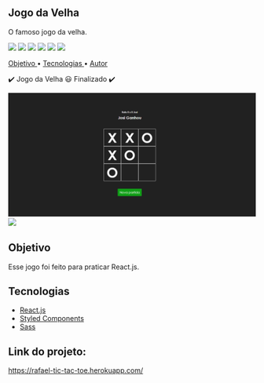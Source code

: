 <h2>    
    Jogo da Velha
</h2>
<p>
    O famoso jogo da velha.
</p>

<div>
    <img src="https://img.shields.io/static/v1?label=licenca&message=MIT&color=A3A3A3&style=flat">
    <img src="https://img.shields.io/static/v1?label=npm&message=6.14.5&color=A3A3A3&style=flat">
    <img src="https://img.shields.io/static/v1?label=yarn&message=1.22.4&color=A3A3A3&style=flat">
    <img src="https://img.shields.io/static/v1?label=react&message=17.0.1&color=A3A3A3&style=flat">
    <img src="https://img.shields.io/static/v1?label=next&message=10.0.3&color=A3A3A3&style=flat">
    <img src="https://img.shields.io/static/v1?label=sass&message=5.0.0&color=A3A3A3&style=flat">
</div>

<p>
    <a href="#objective">
        Objetivo
    </a> •
    <a href="#technologies">
        Tecnologias
    </a> • 
    <a href="#author">
        Autor
    </a>
</p>

<p> 
	✔️ Jogo da Velha 😃 Finalizado ✔️
</p>

<div>
    <img src="./github/tic-tac-toe-img.png">
    <img src="./github/tic-tac-toe-gif.gif">    
</div>

<h2 id='objective'>Objetivo</h2>
<p>
    Esse jogo foi feito para praticar React.js.
</p>

<h2 id='technologies'>
    Tecnologias
</h2>
<ul>
    <li>
        <a href="reactjs.org/">React.js</a>
    </li>
    <li>
        <a href="styled-components.com">Styled Components</a>
    </li>
    <li>
        <a href="sass-lang.com">Sass</a>
    </li>
</ul>

<h2>
    Link do projeto:
</h2>
<p>
    <a href="https://rafael-tic-tac-toe.herokuapp.com/">https://rafael-tic-tac-toe.herokuapp.com/</a>
</p>